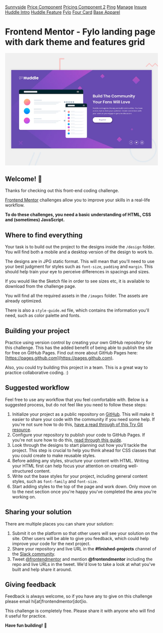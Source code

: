[Sunnyside](https://ninoschelcher.github.io/Front-end-Mentor-Challenges/sunnyside-agency-landing-page-main/)
[Price Component](https://ninoschelcher.github.io/Front-end-Mentor-Challenges/single-price-grid-component-master/)
[Pricing Component 2](https://ninoschelcher.github.io/Front-end-Mentor-Challenges/pricing-component-with-toggle-master/)
[Ping](https://ninoschelcher.github.io/Front-end-Mentor-Challenges/ping-coming-soon-page-master/)
[Manage](https://ninoschelcher.github.io/Front-end-Mentor-Challenges/manage-landing-page-master)
[Insure](https://ninoschelcher.github.io/Front-end-Mentor-Challenges/insure-landing-page-master)
[Huddle Intro](https://ninoschelcher.github.io/Front-end-Mentor-Challenges/huddle-landing-page-with-single-introductory-section-master)
[Huddle Feature](https://ninoschelcher.github.io/Front-end-Mentor-Challenges/huddle-landing-page-with-alternating-feature-blocks-master)
[Fylo](https://ninoschelcher.github.io/Front-end-Mentor-Challenges/fylo-dark-theme-landing-page-master)
[Four Card](https://ninoschelcher.github.io/Front-end-Mentor-Challenges/four-card-feature-section-master)
[Base Apparel](https://ninoschelcher.github.io/Front-end-Mentor-Challenges/base-apparel-coming-soon-master)


# Frontend Mentor - Fylo landing page with dark theme and features grid

![Design preview for the Fylo landing page with dark theme and features grid challenge](./design/desktop-preview.jpg)

## Welcome! 👋

Thanks for checking out this front-end coding challenge.

[Frontend Mentor](https://www.frontendmentor.io) challenges allow you to improve your skills in a real-life workflow.

**To do these challenges, you need a basic understanding of HTML, CSS and (sometimes) JavaScript.**

## Where to find everything

Your task is to build out the project to the designs inside the `/design` folder. You will find both a mobile and a desktop version of the design to work to. 

The designs are in JPG static format. This will mean that you'll need to use your best judgment for styles such as `font-size`, `padding` and `margin`. This should help train your eye to perceive differences in spacings and sizes.

If you would like the Sketch file in order to see sizes etc, it is available to download from the challenge page.

You will find all the required assets in the `/images` folder. The assets are already optimized.

There is also a `style-guide.md` file, which contains the information you'll need, such as color palette and fonts.

## Building your project

Practice using version control by creating your own GitHub repository for this challenge. This has the added benefit of being able to publish the site for free on GitHub Pages. Find out more about GitHub Pages here: [https://pages.github.com](https://pages.github.com).

Also, you could try building this project in a team. This is a great way to practice collaborative coding. :)

## Suggested workflow

Feel free to use any workflow that you feel comfortable with. Below is a suggested process, but do not feel like you need to follow these steps:

1. Initialize your project as a public repository on [GitHub](https://github.com/). This will make it easier to share your code with the community if you need some help. If you're not sure how to do this, [have a read through of this Try Git resource](https://try.github.io/).
2. Configure your repository to publish your code to GitHub Pages. If you're not sure how to do this, [read through this guide](https://help.github.com/en/articles/configuring-a-publishing-source-for-github-pages).
3. Look through the designs to start planning out how you'll tackle the project. This step is crucial to help you think ahead for CSS classes that you could create to make reusable styles.
4. Before adding any styles, structure your content with HTML. Writing your HTML first can help focus your attention on creating well-structured content.
5. Write out the base styles for your project, including general content styles, such as `font-family` and `font-size`.
6. Start adding styles to the top of the page and work down. Only move on to the next section once you're happy you've completed the area you're working on.

## Sharing your solution

There are multiple places you can share your solution:

1. Submit it on the platform so that other users will see your solution on the site. Other users will be able to give you feedback, which could help improve your code for the next project.
2. Share your repository and live URL in the **#finished-projects** channel of the [Slack community](https://www.frontendmentor.io/slack).
3. Tweet [@frontendmentor](https://twitter.com/frontendmentor) and mention **@frontendmentor** including the repo and live URLs in the tweet. We'd love to take a look at what you've built and help share it around.

## Giving feedback

Feedback is always welcome, so if you have any to give on this challenge please email hi[at]frontendmentor[dot]io.

This challenge is completely free. Please share it with anyone who will find it useful for practice.

**Have fun building!** 🚀
